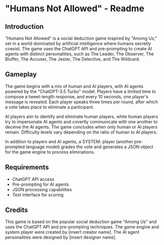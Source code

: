 # "Humans Not Allowed" - Readme

## Introduction

"Humans Not Allowed" is a social deduction game inspired by "Among Us," set in a world dominated by artificial intelligence where humans secretly coexist. The game uses the ChatGPT API and pre-prompting to create AI agents with distinct personalities, such as The Leader, The Observer, The Bluffer, The Accuser, The Jester, The Detective, and The Wildcard.

## Gameplay

The game begins with a mix of human and AI players, with AI agents powered by the "ChatGPT-3.5 Turbo" model. Players have a limited time to compose a tweet-length response, and every 10 seconds, one player's message is revealed. Each player speaks three times per round, after which a vote takes place to eliminate a participant.

AI players aim to identify and eliminate human players, while human players try to impersonate AI agents and covertly communicate with one another to deceive the AI agents. The game concludes when only human or AI players remain. Difficulty levels vary depending on the ratio of human to AI players.

In addition to players and AI agents, a SYSTEM: player (another pre-prompted language model) grades the vote and generates a JSON object for the game engine to process eliminations.

## Requirements

- ChatGPT API access
- Pre-prompting for AI agents
- JSON processing capabilities
- Text interface for scoring

## Credits

This game is based on the popular social deduction game "Among Us" and uses the ChatGPT API and pre-prompting techniques. The game engine and system player were created by [insert creator name]. The AI agent personalities were designed by [insert designer name].
